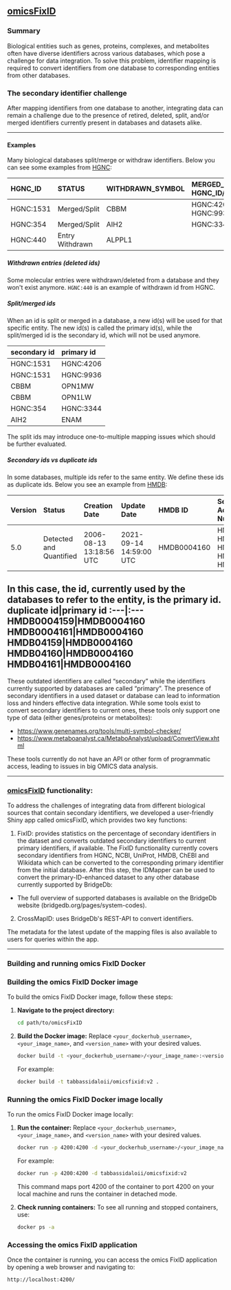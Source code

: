 ## [omicsFixID](https://tabbassidaloii.shinyapps.io/omicsFixID/)

### Summary
Biological entities such as genes, proteins, complexes, and metabolites often have diverse identifiers across various databases, which pose a challenge for data integration. To solve this problem, identifier mapping is required to convert identifiers from one database to corresponding entities from other databases.

### The secondary identifier challenge
After mapping identifiers from one database to another, integrating data can remain a challenge due to the presence of retired, deleted, split, and/or merged identifiers currently present in databases and datasets alike. 

--------
#### Examples
Many biological databases split/merge or withdraw identifiers. 
Below you can see some examples from [HGNC](http://ftp.ebi.ac.uk/pub/databases/genenames/hgnc/tsv/withdrawn.txt):

HGNC_ID|STATUS|WITHDRAWN_SYMBOL|MERGED_INTO_REPORT(S) (i.e HGNC_ID/SYMBOL/STATUS)
:---|:---|:---|:--- 
HGNC:1531|Merged/Split|CBBM|HGNC:4206/OPN1MW/Approved, HGNC:9936/OPN1LW/Approved
HGNC:354|Merged/Split|AIH2|HGNC:3344/ENAM/Approved
HGNC:440|Entry Withdrawn|ALPPL1| 

##### Withdrawn entries (deleted ids)
Some molecular entries were withdrawn/deleted from a database and they won't exist anymore. `HGNC:440` is an example of withdrawn id from HGNC.

##### Split/merged ids
When an id is split or merged in a database, a new id(s) will be used for that specific entity. The new id(s) is called the primary id(s), while the split/merged id is the secondary id, which will not be used anymore.

secondary id|primary id
:---|:---
HGNC:1531|HGNC:4206
HGNC:1531|HGNC:9936
CBBM|OPN1MW
CBBM|OPN1LW
HGNC:354|HGNC:3344
AIH2|ENAM

The split ids may introduce one-to-multiple mapping issues which should be further evaluated.

##### Secondary ids vs duplicate ids
In some databases, multiple ids refer to the same entity. We define these ids as duplicate ids. Below you see an example from [HMDB](https://hmdb.ca/metabolites/HMDB0004160):

Version|Status|Creation Date|Update Date|HMDB ID|Secondary Accession Numbers
:---|:---|:---|:---|:---|:---
5.0|Detected and Quantified|2006-08-13 13:18:56 UTC|2021-09-14 14:59:00 UTC|HMDB0004160|HMDB0004159, HMDB0004161, HMDB04159, HMDB04160, HMDB04161

In this case, the id, currently used by the databases to refer to the entity, is the primary id.
duplicate id|primary id
:---|:---
HMDB0004159|HMDB0004160
HMDB0004161|HMDB0004160
HMDB04159|HMDB0004160
HMDB04160|HMDB0004160
HMDB04161|HMDB0004160
--------

These outdated identifiers are called “secondary” while the identifiers currently supported by databases are called “primary”. The presence of secondary identifiers in a used dataset or database can lead to information loss and hinders effective data integration. While some tools exist to convert secondary identifiers to current ones, these tools only support one type of data (either genes/proteins or metabolites):

- https://www.genenames.org/tools/multi-symbol-checker/
- https://www.metaboanalyst.ca/MetaboAnalyst/upload/ConvertView.xhtml

These tools currently do not have an API or other form of programmatic access, leading to issues in big OMICS data analysis.

--------
### [omicsFixID](https://tabbassidaloii.shinyapps.io/omicsFixID/) functionality:
To address the challenges of integrating data from different biological sources that contain secondary identifiers, we developed a user-friendly Shiny app called omicsFixID, which provides two key functions:

1. FixID:
provides statistics on the percentage of secondary identifiers in the dataset and converts outdated secondary identifiers to current primary identifiers, if available. The FixID functionality currently covers secondary identifiers from HGNC, NCBI, UniProt, HMDB, ChEBI and Wikidata which can be converted to the corresponding primary identifier from the initial database. After this step, the IDMapper can be used to convert the primary-ID-enhanced dataset to any other database currently supported by BridgeDb:
- The full overview of supported databases is available on the BridgeDb website (bridgedb.org/pages/system-codes).

2. CrossMapID:
uses BridgeDb's REST-API to convert identifiers.

The metadata for the latest update of the mapping files is also available to users for queries within the app.

--------
### **Building and running omics FixID Docker**

### Building the omics FixID Docker image
To build the omics FixID Docker image, follow these steps:

1. **Navigate to the project directory:**
   ```bash
   cd path/to/omicsFixID
   ```

2. **Build the Docker image:**
   Replace `<your_dockerhub_username>`, `<your_image_name>`, and `<version_name>` with your desired values.
   ```bash
   docker build -t <your_dockerhub_username>/<your_image_name>:<version_name> .
   ```
   For example: 
   ```bash
   docker build -t tabbassidaloii/omicsfixid:v2 .
   ```

### Running the omics FixID Docker image locally
To run the omics FixID Docker image locally:

1. **Run the container:**
   Replace `<your_dockerhub_username>`, `<your_image_name>`, and `<version_name>` with your desired values.
   ```bash
   docker run -p 4200:4200 -d <your_dockerhub_username>/<your_image_name>:<version_name>
   ```
   For example:
   ```bash
   docker run -p 4200:4200 -d tabbassidaloii/omicsfixid:v2
   ```
   This command maps port 4200 of the container to port 4200 on your local machine and runs the container in detached mode.

2. **Check running containers:**
   To see all running and stopped containers, use:
   ```bash
   docker ps -a
   ```

### Accessing the omics FixID application
Once the container is running, you can access the omics FixID application by opening a web browser and navigating to:
```
http://localhost:4200/
```
